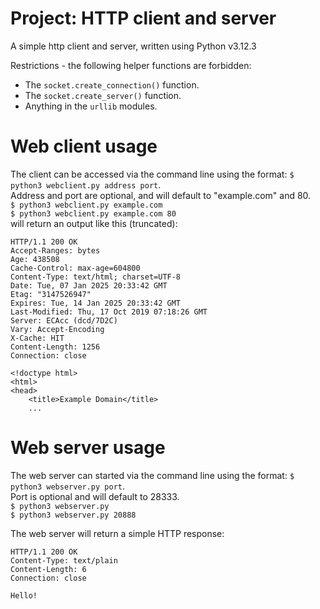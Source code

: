 # Project: HTTP client and server
A simple http client and server, written using Python v3.12.3

Restrictions - the following helper functions are forbidden:
- The `socket.create_connection()` function.
- The `socket.create_server()` function.
- Anything in the `urllib` modules.

# Web client usage
The client can be accessed via the command line using the format: `$ python3 webclient.py address port`.</br>
Address and port are optional, and will default to "example.com" and 80.</br>
`$ python3 webclient.py example.com`</br>
`$ python3 webclient.py example.com 80` </br>
will return an output like this (truncated):
```
HTTP/1.1 200 OK
Accept-Ranges: bytes
Age: 438508
Cache-Control: max-age=604800
Content-Type: text/html; charset=UTF-8
Date: Tue, 07 Jan 2025 20:33:42 GMT
Etag: "3147526947"
Expires: Tue, 14 Jan 2025 20:33:42 GMT
Last-Modified: Thu, 17 Oct 2019 07:18:26 GMT
Server: ECAcc (dcd/7D2C)
Vary: Accept-Encoding
X-Cache: HIT
Content-Length: 1256
Connection: close

<!doctype html>
<html>
<head>
    <title>Example Domain</title>
    ...
```

# Web server usage
The web server can started via the command line using the format: `$ python3 webserver.py port`.</br>
Port is optional and will default to 28333.</br>
`$ python3 webserver.py` </br>
`$ python3 webserver.py 20888`

The web server will return a simple HTTP response:
```
HTTP/1.1 200 OK
Content-Type: text/plain
Content-Length: 6
Connection: close

Hello!
```

